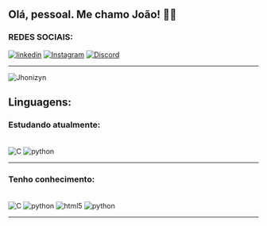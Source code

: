 ## Olá, pessoal. Me chamo João! 👍🏼


### REDES SOCIAIS:

[![linkedin](	https://img.shields.io/badge/LinkedIn-0077B5?style=for-the-badge&logo=linkedin&logoColor=white)](https://www.linkedin.com/in/joão-paulo-santos-botelho-00a659270/)
[![Instagram](https://img.shields.io/badge/Instagram-E4405F?style=for-the-badge&logo=instagram&logoColor=white)](https://www.instagram.com/botelho_jhonyzin/)
[![Discord](https://img.shields.io/badge/Discord-7289DA?style=for-the-badge&logo=discord&logoColor=white)](https://discord.gg/central-games-1059963386273742959)

<hr>

![Jhonizyn](https://github-readme-stats.vercel.app/api?username=Jhonyzin&show_icons=true&theme=radical)



## Linguagens:

### Estudando atualmente:

<div style = "display: inline_block"><br/>
    <img align = "center" alt = "C" src = "https://img.shields.io/badge/C-00599C?style=for-the-badge&logo=c&logoColor=white">
    <img align = "center" alt = "python" src = "https://img.shields.io/badge/Python-14354C?style=for-the-badge&logo=python&logoColor=white">
</div>

<hr>

### Tenho conhecimento:
<div style = "display: inline_block"><br/>
    <img align = "center" alt = "C" src = "https://img.shields.io/badge/C-00599C?style=for-the-badge&logo=c&logoColor=white">
    <img align = "center" alt = "python" src = "https://img.shields.io/badge/Python-14354C?style=for-the-badge&logo=python&logoColor=white">
    <img align = "center" alt = "html5" src = "https://img.shields.io/badge/HTML5-E34F26?style=for-the-badge&logo=html5&logoColor=white">
    <img align = "center" alt = "python" src = "https://img.shields.io/badge/CSS3-1572B6?style=for-the-badge&logo=css3&logoColor=white">

</div>
<hr>





	
